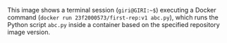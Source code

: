 This image shows a terminal session (`giri@GIRI:~$`) executing a Docker command (`docker run 23f2000573/first-rep:v1 abc.py`), which runs the Python script `abc.py` inside a container based on the specified repository image version.